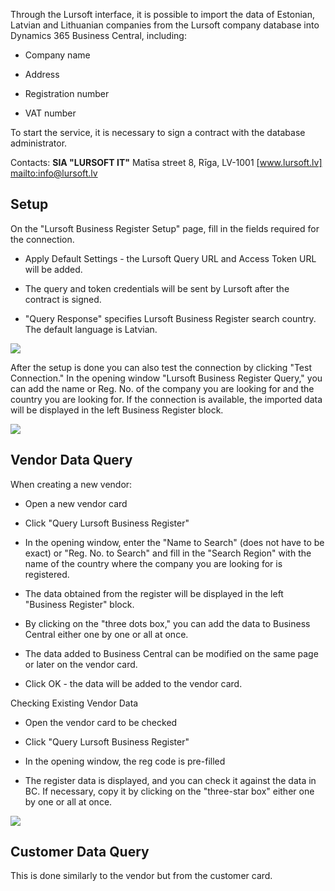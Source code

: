 Through the Lursoft interface, it is possible to import the data of Estonian, Latvian and Lithuanian companies from the Lursoft company database into Dynamics 365 Business Central, including:

-   Company name

-   Address

-   Registration number

-   VAT number

To start the service, it is necessary to sign a contract with the database administrator.

Contacts: 
**SIA "LURSOFT IT"** 
Matīsa street 8, Rīga, LV-1001
[www.lursoft.lv]
[mailto:info@lursoft.lv]

## Setup

On the "Lursoft Business Register Setup" page, fill in the fields required for the connection.

-   Apply Default Settings - the Lursoft Query URL and Access Token URL will be added.

-   The query and token credentials will be sent by Lursoft after the contract is signed.

-   "Query Response" specifies Lursoft Business Register search country. The default language is Latvian.

![][1]

After the setup is done you can also test the connection by clicking "Test Connection." In the opening window "Lursoft Business Register Query," you can add the name or Reg. No. of the company you are looking for and the country you are looking for. If the connection is available, the imported data will be displayed in the left Business Register block.

![][2]

## Vendor Data Query

When creating a new vendor:

-   Open a new vendor card

-   Click "Query Lursoft Business Register"

-   In the opening window, enter the "Name to Search" (does not have to be exact) or "Reg. No. to Search" and fill in the "Search Region" with the name of the country where the company you are looking for is registered.

-   The data obtained from the register will be displayed in the left "Business Register" block.

-   By clicking on the "three dots box," you can add the data to Business Central either one by one or all at once.

-   The data added to Business Central can be modified on the same page or later on the vendor card.

-   Click OK - the data will be added to the vendor card.

Checking Existing Vendor Data

-   Open the vendor card to be checked

-   Click "Query Lursoft Business Register"

-   In the opening window, the reg code is pre-filled

-   The register data is displayed, and you can check it against the data in BC. If necessary, copy it by clicking on the "three-star box" either one by one or all at once.

![][3]

## Customer Data Query

This is done similarly to the vendor but from the customer card.

[mailto:info@lursoft.lv]: mailto:info@lursoft.lv

[1]: ./media/image1.en.png
[2]: ./media/image2.en.png
[3]: ./media/image3.en.png
